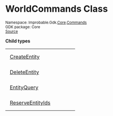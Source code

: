 
# WorldCommands Class
<sup>
Namespace: Improbable.Gdk.<a href="{{urlRoot}}/api/core-index">Core</a>.<a href="{{urlRoot}}/api/core/commands-index">Commands</a><br/>
GDK package: Core<br/>
<a href="https://www.github.com/spatialos/gdk-for-unity/blob/0.2.1/workers/unity/Packages/com.improbable.gdk.core/Commands/WorldCommands/CreateEntity.cs/#L11">Source</a>
<style>
a code {
                    padding: 0em 0.25em!important;
}
code {
                    background-color: #ffffff!important;
}
</style>
</sup>






</p>

<b>Child types</b>

<table>
<tr>
<td style="padding: 14px; border: none; width: 16ch"><a href="{{urlRoot}}/api/core/commands/world-commands/create-entity">CreateEntity</a></td>
<td style="padding: 14px; border: none;"></td>
</tr>
<tr>
<td style="padding: 14px; border: none; width: 16ch"><a href="{{urlRoot}}/api/core/commands/world-commands/delete-entity">DeleteEntity</a></td>
<td style="padding: 14px; border: none;"></td>
</tr>
<tr>
<td style="padding: 14px; border: none; width: 16ch"><a href="{{urlRoot}}/api/core/commands/world-commands/entity-query">EntityQuery</a></td>
<td style="padding: 14px; border: none;"></td>
</tr>
<tr>
<td style="padding: 14px; border: none; width: 16ch"><a href="{{urlRoot}}/api/core/commands/world-commands/reserve-entity-ids">ReserveEntityIds</a></td>
<td style="padding: 14px; border: none;"></td>
</tr>
</table>












